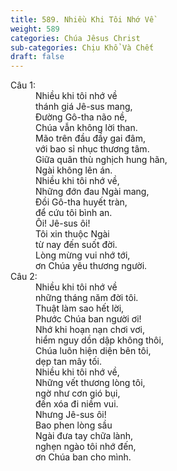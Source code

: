 ```yaml
---
title: 589. Nhiều Khi Tôi Nhớ Về
weight: 589
categories: Chúa Jêsus Christ
sub-categories: Chịu Khổ Và Chết
draft: false
---
```

<dl><dt>Câu 1:</dt><dd data-verse="1">Nhiều khi tôi nhớ về <br/>thánh giá Jê-sus mang, <br/>Ðường Gô-tha não nề, <br/>Chúa vẫn không lời than. <br/>Mão trên đầu đầy gai đâm, <br/>với bao sỉ nhục thương tâm. <br/>Giữa quân thù nghịch hung hãn, <br/>Ngài không lên án. <br/>Nhiều khi tôi nhớ về, <br/>Những đớn đau Ngài mang, <br/>Ðồi Gô-tha huyết tràn, <br/>để cứu tôi bình an. <br/>Ôi! Jê-sus ôi! <br/>Tôi xin thuộc Ngài <br/>từ nay đến suốt đời. <br/>Lòng mừng vui nhớ tới, <br/>ơn Chúa yêu thương người. </dd><dt>Câu 2:</dt><dd data-verse="2">Nhiều khi tôi nhớ về <br/>những tháng năm đời tôi. <br/>Thuật làm sao hết lời, <br/>Phước Chúa ban người ơi! <br/>Nhớ khi hoạn nạn chơi vơi, <br/>hiểm nguy dồn dập không thôi, <br/>Chúa luôn hiện diện bên tôi, <br/>dẹp tan mây tối. <br/>Nhiều khi tôi nhớ về, <br/>Những vết thương lòng tôi, <br/>ngờ như cơn gió bụi, <br/>đến xóa đi niềm vui. <br/>Nhưng Jê-sus ôi! <br/>Bao phen lòng sầu <br/>Ngài đưa tay chữa lành, <br/>nghẹn ngào tôi nhớ đến, <br/>ơn Chúa ban cho mình. </dd></dl>